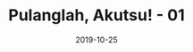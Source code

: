 ---
layout: post
title:  "Pulanglah, Akutsu! - 01"
date:   2019-10-25
excerpt: "Ya rabb, yankee tapi imut."
tags: ["akutsusan"]
image: "https://cdn.discordapp.com/attachments/628181186417524742/637161623089578015/06.png"

down_link: "https://www.perpusindo.info/berkas/ZvucFgeS"
read_links:
  - 
    text: "NSSKL Reader"
    link: "https://baca.nerjemah.in/baca/1"
  - 
    link: "https://mangadex.org/chapter/734052/1"
    text: "MangaDex"
---